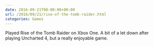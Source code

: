 ```yaml
---
date: 2016-09-21T00:00:00+00:00
url: /2016/09/21/rise-of-the-tomb-raider.html
categories: Games
---
```

Played Rise of the Tomb Raider on Xbox One. A bit of a let down after playing Uncharted 4, but a really enjoyable game.





